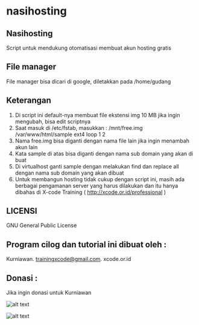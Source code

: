# nasihosting
Nasihosting
-----------
Script untuk mendukung otomatisasi membuat akun hosting gratis

File manager
------------
File manager bisa dicari di google, diletakkan pada /home/gudang

Keterangan
----------
1. Di script ini default-nya membuat file ekstensi img 10 MB jika ingin mengubah, bisa edit scriptnya 
1. Saat masuk di /etc/fstab, masukkan : /mnt/free.img /var/www/html/sample ext4 loop 1 2
2. Nama free.img bisa diganti dengan nama file lain jika ingin menambah akun lain
3. Kata sample di atas bisa diganti dengan nama sub domain yang akan di buat
4. Di virtualhost ganti sample dengan melakukan find dan replace all dengan nama sub domain yang akan dibuat
5. Untuk membangun hosting tidak cukup dengan script ini, masih ada berbagai pengamanan server yang harus dilakukan dan itu hanya dibahas di X-code Training ( http://xcode.or.id/professional )

LICENSI
------- 
GNU General Public License 


Program cilog dan tutorial ini dibuat oleh :
--------------------------------------------
Kurniawan. trainingxcode@gmail.com. 
xcode.or.id


Donasi :
--------
Jika ingin donasi untuk Kurniawan

![alt text](http://xcodeserver.my.id/gofood.png)

![alt text](http://xcodeserver.my.id/gopay.png)
